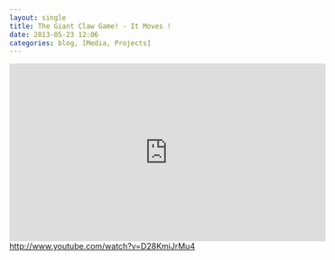 ```yaml
---
layout: single
title: The Giant Claw Game! - It Moves !
date: 2013-05-23 12:06
categories: blog, [Media, Projects]
---
```

<iframe width="560" height="315" src="http://www.youtube.com/embed/D28KmiJrMu4" frameborder="0" allowfullscreen></iframe>
<a href="http://www.youtube.com/watch?v=D28KmiJrMu4">http://www.youtube.com/watch?v=D28KmiJrMu4</a>
